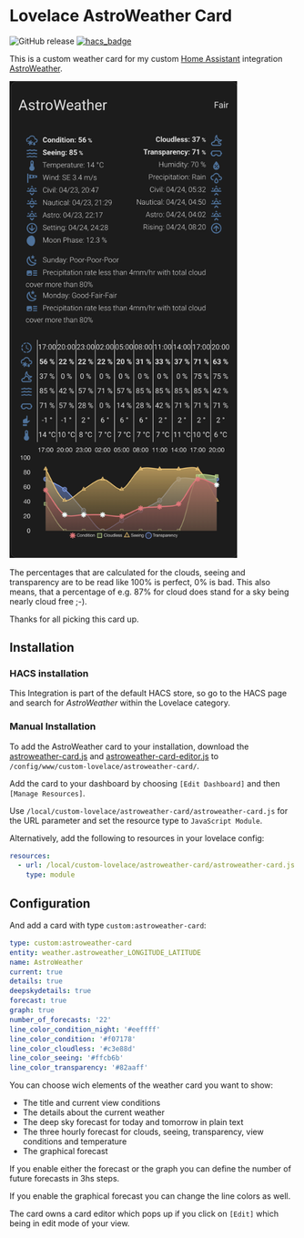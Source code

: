 # Lovelace AstroWeather Card

![GitHub release](https://img.shields.io/badge/release-v0.31.2-blue)
[![hacs_badge](https://img.shields.io/badge/HACS-Default-orange.svg)](https://github.com/custom-components/hacs)

This is a custom weather card for my custom [Home Assistant](https://www.home-assistant.io/) integration [AstroWeather](https://github.com/mawinkler/astroweather).

<img src="./images/astroweather-card.png" alt="AstroWeather Card" width="400"/>

The percentages that are calculated for the clouds, seeing and transparency are to be read like 100% is perfect, 0% is bad. This also means, that a percentage of e.g. 87% for cloud does stand for a sky being nearly cloud free ;-).

Thanks for all picking this card up.

## Installation

### HACS installation

This Integration is part of the default HACS store, so go to the HACS page and search for *AstroWeather* within the Lovelace category.

### Manual Installation

To add the AstroWeather card to your installation, download the [astroweather-card.js](https://raw.githubusercontent.com/mawinkler/astroweather-card/main/dist/astroweather-card.js) and [astroweather-card-editor.js](https://raw.githubusercontent.com/mawinkler/astroweather-card/main/dist/astroweather-card-editor.js) to `/config/www/custom-lovelace/astroweather-card/`.

Add the card to your dashboard by choosing `[Edit Dashboard]` and then `[Manage Resources]`.

Use `/local/custom-lovelace/astroweather-card/astroweather-card.js` for the URL parameter and set the resource type to `JavaScript Module`.

Alternatively, add the following to resources in your lovelace config:

```yaml
resources:
  - url: /local/custom-lovelace/astroweather-card/astroweather-card.js
    type: module
```

## Configuration

And add a card with type `custom:astroweather-card`:

```yaml
type: custom:astroweather-card
entity: weather.astroweather_LONGITUDE_LATITUDE
name: AstroWeather
current: true
details: true
deepskydetails: true
forecast: true
graph: true
number_of_forecasts: '22'
line_color_condition_night: '#eeffff'
line_color_condition: '#f07178'
line_color_cloudless: '#c3e88d'
line_color_seeing: '#ffcb6b'
line_color_transparency: '#82aaff'
```

You can choose wich elements of the weather card you want to show:

- The title and current view conditions
- The details about the current weather
- The deep sky forecast for today and tomorrow in plain text
- The three hourly forecast for clouds, seeing, transparency, view conditions and temperature
- The graphical forecast

If you enable either the forecast or the graph you can define the number of future forecasts in 3hs steps.

If you enable the graphical forecast you can change the line colors as well.

The card owns a card editor which pops up if you click on `[Edit]` which being in edit mode of your view.
